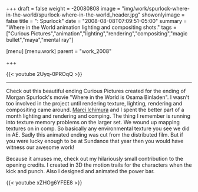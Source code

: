 +++
draft = false
weight = -20080808
image = "img/work/spurlock-where-in-the-world/spurlock-where-in-the-world_header.jpg"
showonlyimage = false
title = ": Spurlock"
date = "2008-08-08T07:09:51-05:00"
summary = "Where in the World animation lighting and compositing shots."
tags = ["Curious Pictures","animation","lighting","rendering","compositing","magic bullet","maya","mental ray"]

[menu]
  [menu.work]
    parent = "work_2008"

+++

{{< youtube 2Uyq-0PROqQ >}}

---


Check out this beautiful ending Curious Pictures created for the ending of Morgan Spurlock's movie "Where in the World is Osama Binladen".
I wasn't too involved in the project until rendering texture, lighting, rendering and compositing came around. [Marci Ichimura](https://www.imdb.com/name/nm3252314/) and I spent the better part of a month lighting and rendering and comping. The thing I remember is running into texture memory problems on the larger set. We wound up mapping textures on in comp. So basically any environmental texture you see we did in AE.
Sadly this animated ending was cut from the distributed film. But if you were lucky enough to be at Sundance that year then you would have witness our awesome work!


Because it amuses me, check out my hilariously small contribution to the opening credits. I created in 3D the motion trails for the characters when the kick and punch. Also I designed and animated the power bar.


{{< youtube xZHOg6YFEE8 >}}
